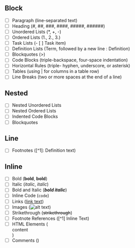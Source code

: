 ## Block
- [ ] Paragraph (line-separated text)
- [ ] Heading (#, ##, ###, ####, #####, ######)
- [ ] Unordered Lists (\*, +, -)
- [ ] Ordered Lists (1., 2., 3.)
- [ ] Task Lists (- [ ] Task item)
- [ ] Definition Lists (Term, followed by a new line : Definition)
- [ ] Blockquotes (>)
- [ ] Code Blocks (triple-backspace, four-space indentation)
- [ ] Horizontal Rules (triple- hyphen, underscore, or asterisk)
- [ ] Tables (using | for columns in a table row)
- [ ] Line Breaks (two or more spaces at the end of a line)

## Nested
- [ ] Nested Unordered Lists
- [ ] Nested Ordered Lists
- [ ] Indented Code Blocks
- [ ] Blockquotes

## Line
- [ ] Footnotes ([^1]: Definition text)

## Inline
- [ ] Bold (**bold**, __bold__)
- [ ] Italic (*italic*, _italic_)
- [ ] Bold and Italic (***bold italic***)
- [ ] Inline Code (`code`)
- [ ] Links ([link text](URL "optional title"))
- [ ] Images (![alt text](URL "optional title"))
- [ ] Strikethrough (~~strikethrough~~)
- [ ] Footnote References ([^1] Inline Text)
- [ ] HTML Elements (<div>content</div>)
- [ ] Comments (<!-- comment -->)
